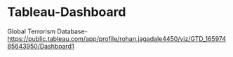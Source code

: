 # Tableau-Dashboard
Global Terrorism Database- https://public.tableau.com/app/profile/rohan.jagadale4450/viz/GTD_16597485643950/Dashboard1
